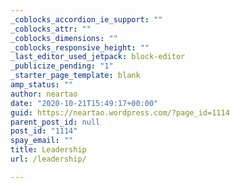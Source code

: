 ```yaml
---
_coblocks_accordion_ie_support: ""
_coblocks_attr: ""
_coblocks_dimensions: ""
_coblocks_responsive_height: ""
_last_editor_used_jetpack: block-editor
_publicize_pending: "1"
_starter_page_template: blank
amp_status: ""
author: neartao
date: "2020-10-21T15:49:17+00:00"
guid: https://neartao.wordpress.com/?page_id=1114
parent_post_id: null
post_id: "1114"
spay_email: ""
title: Leadership
url: /leadership/

---
```


